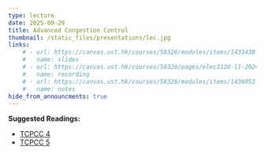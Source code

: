 ```yaml
---
type: lecture
date: 2025-09-29
title: Advanced Congestion Control
thumbnail: /static_files/presentations/lec.jpg
links: 
    # - url: https://canvas.ust.hk/courses/58326/modules/items/1433438
    #   name: slides
    # - url: https://canvas.ust.hk/courses/58326/pages/elec3120-l1-2024-09-26-15-00
    #   name: recording 
    # - url: https://canvas.ust.hk/courses/58326/modules/items/1436053
    #   name: notes
hide_from_announcments: true
---
```

**Suggested Readings:**
- [TCPCC 4](https://tcpcc.systemsapproach.org/algorithm.html)
- [TCPCC 5](https://tcpcc.systemsapproach.org/avoidance.html)

